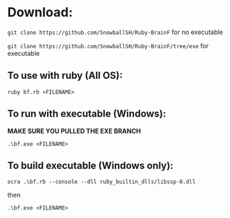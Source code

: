 # Download:

`git clone https://github.com/SnowballSH/Ruby-BrainF` for no executable

`git clone https://github.com/SnowballSH/Ruby-BrainF/tree/exe` for executable

## To use with ruby (All OS):

`ruby bf.rb <FILENAME>`

## To run with executable (Windows):

**MAKE SURE YOU PULLED THE EXE BRANCH**

`.\bf.exe <FILENAME>`

## To build executable (Windows only):

`ocra .\bf.rb --console --dll ruby_builtin_dlls/libssp-0.dll`

then

`.\bf.exe <FILENAME>`
